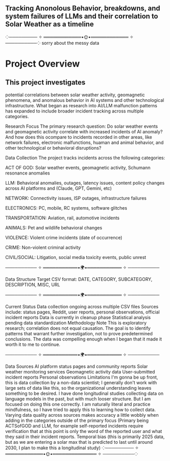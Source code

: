 ## Tracking Anonolous Behavior, breakdowns, and system failures of LLMs and their correlation to Solar Weather as a timeline
⁘───────── ✧ ════════════•🌞•════════════ ✧ ──────────⁘
sorry about the messy data

# Project Overview
## This project investigates 
potential correlations between solar weather activity, geomagnetic phenomena, and anomalous behavior in AI systems and other technological infrastructure. What began as research into AI/LLM malfunction patterns has expanded to include broader incident tracking across multiple categories.

Research Focus
The primary research question: Do solar weather events and geomagnetic activity correlate with increased incidents of AI anomaly? And how does this ocompare to incidents recorded in other areas, like network failures, electronic malfunctions, huaman and animal behavior, and other technological or behavioral disruptions?

Data Collection
The project tracks incidents across the following categories:

ACT OF GOD: Solar weather events, geomagnetic activity, Schumann resonance anomalies

LLM: Behavioral anomalies, outages, latency issues, content policy changes across AI platforms and (Claude, GPT, Gemini, etc)

NETWORK: Connectivity issues, ISP outages, infrastructure failures

ELECTRONICS: PC, mobile, RC systems, software glitches

TRANSPORTATION: Aviation, rail, automotive incidents

ANIMALS: Pet and wildlife behavioral changes

VIOLENCE: Violent crime incidents (date of occurrence)

CRIME: Non-violent criminal activity

CIVIL/SOCIAL: Litigation, social media toxicity events, public unrest

────────── ✧ ═══════════•🌍•═══════════ ✧ ──────────

Data Structure
Target CSV format: DATE, CATEGORY, SUBCATEGORY, DESCRIPTION, MISC, URL

────────── ✧ ═══════════•🌍•═══════════ ✧ ──────────

Current Status
Data collection ongoing across multiple CSV files
Sources include: status pages, Reddit, user reports, personal observations, official incident reports
Data is currently in cleanup phase
Statistical analysis pending data standardization
Methodology Note
This is exploratory research; correlation does not equal causation. The goal is to identify patterns that warrant further investigation, not to prove predetermined conclusions. The data was compelling enough when I began that it made it worth it to me to continue.

────────── ✧ ═══════════•🌍•═══════════ ✧ ──────────

Data Sources
AI platform status pages and community reports
Solar weather monitoring services
Geomagnetic activity data
User-submitted incident reports
Personal observations
Limitations
I'm gonna be up front, this is data collection by a non-data scientist; I generally don't work with large sets of data like this, so the organizational understanding leaves something to be desired. I have done longitudinal studies collecting data on language models in the past, but with much looser structure. But I am focused on doing this one correctly. I am naturally literal and practice mindfulness, so I have tried to apply this to learning how to collect data.
Varying data quality across sources makes accuracy a little wobbly when adding in the categories outside of the primary focus (Primary being ACTSofGOD and LLM, for example self-reported incidents require verification that at this point is only the word of the reported user and what they said in their incident reports.
Temporal bias (this is primarily 2025 data, but as we are entering a solar max that is predicted to last until around 2030, I plan to make this a longitudinal study)
⁘───────── ✧ ════════════•🌞•══════════════ ✧ ──────────⁘
